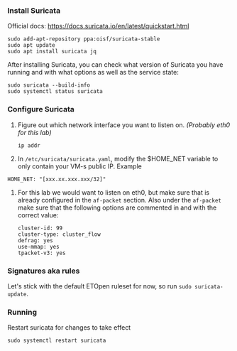 ### Install Suricata

Official docs: https://docs.suricata.io/en/latest/quickstart.html

```shell
sudo add-apt-repository ppa:oisf/suricata-stable
sudo apt update
sudo apt install suricata jq
```

After installing Suricata, you can check what version of Suricata you have running and with what options as well as the service state:

```shell
sudo suricata --build-info
sudo systemctl status suricata
```


### Configure Suricata


1. Figure out which network interface you want to listen on. *(Probably eth0 for this lab)*

    ```shell
    ip addr
    ```

1. In `/etc/suricata/suricata.yaml`, modify the $HOME_NET variable to only contain your VM-s public IP. Example

```shell
HOME_NET: "[xxx.xx.xxx.xxx/32]"
```

1. For this lab we would want to listen on eth0, but make sure that is already configured in the `af-packet` section.
    Also under the `af-packet` make sure that the following options are commented in and with the correct value:

    ```shell
    cluster-id: 99
    cluster-type: cluster_flow
    defrag: yes
    use-mmap: yes
    tpacket-v3: yes
    ```

### Signatures aka rules

Let's stick with the default ETOpen ruleset for now, so run `sudo suricata-update`.

### Running

Restart suricata for changes to take effect

```shell
sudo systemctl restart suricata
```


